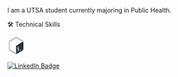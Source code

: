 I am a UTSA student currently majoring in Public Health.

:hammer_and_wrench: Technical Skills
<div>
  <img src="https://github.com/devicons/devicon/blob/master/icons/bash/bash-plain.svg" title="Bash" alt="bash" width="40" height="40"/>&nbsp;
</div>
<p> </p>
<div id="badges">
  <a href="(https://www.linkedin.com/in/faith-kouadio-95a466275/)">
    <img src="https://img.shields.io/badge/LinkedIn-blue?style=for-the-badge&logo=linkedin&logoColor=white" alt="LinkedIn Badge"/>
</div>
